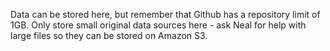Data can be stored here, but remember that Github has a repository limit of 1GB. Only store small original data sources here - ask Neal for help with large files so they can be stored on Amazon S3. 

